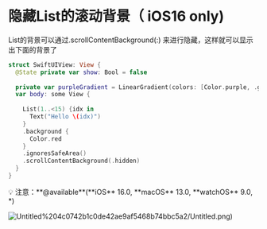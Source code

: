 # 隐藏List的滚动背景（ iOS16 only)

List的背景可以通过.scrollContentBackground(:) 来进行隐藏，这样就可以显示出下面的背景了

```swift
struct SwiftUIView: View {
  @State private var show: Bool = false
  
  private var purpleGradient = LinearGradient(colors: [Color.purple, .green], startPoint: .leading, endPoint: .trailing)
  var body: some View {
    
    List(1..<15) {idx in
      Text("Hello \(idx)")
    }
    .background {
      Color.red
    }
    .ignoresSafeArea()
    .scrollContentBackground(.hidden)
  }
}
```

<aside>
💡 注意：**@available**(**iOS** 16.0, **macOS** 13.0, **watchOS** 9.0, *)

</aside>

![Untitled](%E9%9A%90%E8%97%8FList%E7%9A%84%E6%BB%9A%E5%8A%A8%E8%83%8C%E6%99%AF%EF%BC%88%20iOS16%20only)%204c0742b1c0de42ae9af5468b74bbc5a2/Untitled.png)